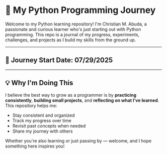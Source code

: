 # 🐍 My Python Programming Journey

Welcome to my Python learning repository! I'm Christian M. Abuda, a passionate and curious learner who's just starting out with Python programming.
This repo is a journal of my progress, experiments, challenges, and projects as I build my skills from the ground up.

---

## 📅 Journey Start Date: 07/29/2025

---

## 💡 Why I'm Doing This

I believe the best way to grow as a programmer is by **practicing consistently**, **building small projects**, and **reflecting on what I’ve learned**. This repository helps me:

- Stay consistent and organized
- Track my progress over time
- Revisit past concepts when needed
- Share my journey with others

Whether you're also learning or just passing by — welcome, and I hope something here inspires you!
